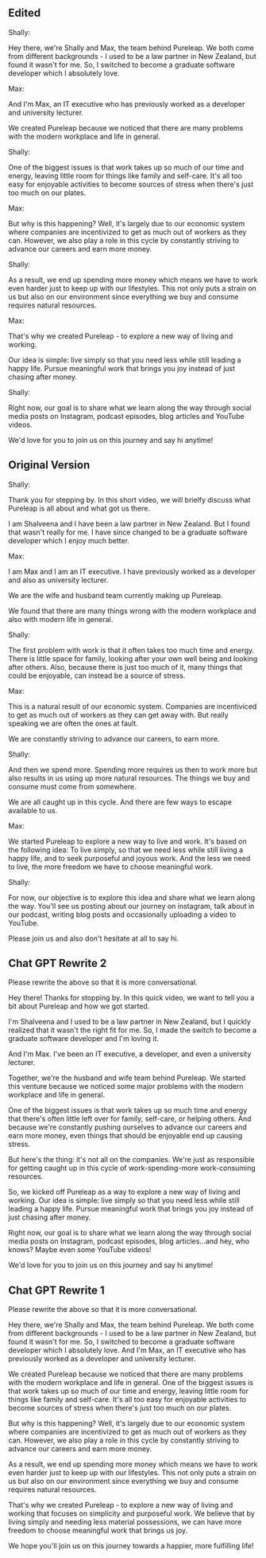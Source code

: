## Edited

Shally: 

Hey there, we're Shally and Max, the team behind Pureleap. We both come from different backgrounds - I used to be a law partner in New Zealand, but found it wasn't for me. So, I switched to become a graduate software developer which I absolutely love. 

Max:

And I'm Max, an IT executive who has previously worked as a developer and university lecturer.

We created Pureleap because we noticed that there are many problems with the modern workplace and life in general. 

Shally:

One of the biggest issues is that work takes up so much of our time and energy, leaving little room for things like family and self-care. It's all too easy for enjoyable activities to become sources of stress when there's just too much on our plates.

Max:

But why is this happening? Well, it's largely due to our economic system where companies are incentivized to get as much out of workers as they can. However, we also play a role in this cycle by constantly striving to advance our careers and earn more money.

Shally:

As a result, we end up spending more money which means we have to work even harder just to keep up with our lifestyles. This not only puts a strain on us but also on our environment since everything we buy and consume requires natural resources.

Max:

That's why we created Pureleap - to explore a new way of living and working.

Our idea is simple: live simply so that you need less while still leading a happy life. Pursue meaningful work that brings you joy instead of just chasing after money.

Shally:

Right now, our goal is to share what we learn along the way through social media posts on Instagram, podcast episodes, blog articles and YouTube videos.

We'd love for you to join us on this journey and say hi anytime!

## Original Version

Shally:

Thank you for stepping by. In this short video, we will brielfy discuss what Pureleap is all about and what got us there.

I am Shalveena and I have been a law partner in New Zealand. But I found that wasn't really for me. I have since changed to be a graduate software developer which I enjoy much better.

Max:

I am Max and I am an IT executive. I have previously worked as a developer and also as university lecturer.

We are the wife and husband team currently making up Pureleap.

We found that there are many things wrong with the modern workplace and also with modern life in general.

Shally:

The first problem with work is that it often takes too much time and energy. There is little space for family, looking after your own well being and looking after others. Also, because there is just too much of it, many things that could be enjoyable, can instead be a source of stress.

Max:

This is a natural result of our economic system. Companies are incentiviced to get as much out of workers as they can get away with. But really speaking we are often the ones at fault.

We are constantly striving to advance our careers, to earn more.

Shally:

And then we spend more. Spending more requires us then to work more but also results in us using up more natural resources. The things we buy and consume must come from somewhere.

We are all caught up in this cycle. And there are few ways to escape available to us.

Max:

We started Pureleap to explore a new way to live and work. It's based on the following idea: To live simply, so that we need less while still living a happy life, and to seek purposeful and joyous work. And the less we need to live, the more freedom we have to choose meaningful work.

Shally:

For now, our objective is to explore this idea and share what we learn along the way. You'll see us posting about our journey on instagram, talk about in our podcast, writing blog posts and occasionally uploading a video to YouTube.

Please join us and also don't hesitate at all to say hi.

## Chat GPT Rewrite 2

Please rewrite the above so that it is more conversational.

Hey there! Thanks for stopping by. In this quick video, we want to tell you a bit about Pureleap and how we got started.

I'm Shalveena and I used to be a law partner in New Zealand, but I quickly realized that it wasn't the right fit for me. So, I made the switch to become a graduate software developer and I'm loving it.

And I'm Max. I've been an IT executive, a developer, and even a university lecturer.

Together, we're the husband and wife team behind Pureleap. We started this venture because we noticed some major problems with the modern workplace and life in general.

One of the biggest issues is that work takes up so much time and energy that there's often little left over for family, self-care, or helping others. And because we're constantly pushing ourselves to advance our careers and earn more money, even things that should be enjoyable end up causing stress.

But here's the thing: it's not all on the companies. We're just as responsible for getting caught up in this cycle of work-spending-more work-consuming resources.

So, we kicked off Pureleap as a way to explore a new way of living and working. Our idea is simple: live simply so that you need less while still leading a happy life. Pursue meaningful work that brings you joy instead of just chasing after money.

Right now, our goal is to share what we learn along the way through social media posts on Instagram, podcast episodes, blog articles...and hey, who knows? Maybe even some YouTube videos!

We'd love for you to join us on this journey and say hi anytime!

## Chat GPT Rewrite 1

Please rewrite the above so that it is more conversational.

Hey there, we're Shally and Max, the team behind Pureleap. We both come from different backgrounds - I used to be a law partner in New Zealand, but found it wasn't for me. So, I switched to become a graduate software developer which I absolutely love. And I'm Max, an IT executive who has previously worked as a developer and university lecturer.

We created Pureleap because we noticed that there are many problems with the modern workplace and life in general. One of the biggest issues is that work takes up so much of our time and energy, leaving little room for things like family and self-care. It's all too easy for enjoyable activities to become sources of stress when there's just too much on our plates.

But why is this happening? Well, it's largely due to our economic system where companies are incentivized to get as much out of workers as they can. However, we also play a role in this cycle by constantly striving to advance our careers and earn more money.

As a result, we end up spending more money which means we have to work even harder just to keep up with our lifestyles. This not only puts a strain on us but also on our environment since everything we buy and consume requires natural resources.

That's why we created Pureleap - to explore a new way of living and working that focuses on simplicity and purposeful work. We believe that by living simply and needing less material possessions, we can have more freedom to choose meaningful work that brings us joy.

We hope you'll join us on this journey towards a happier, more fulfilling life!